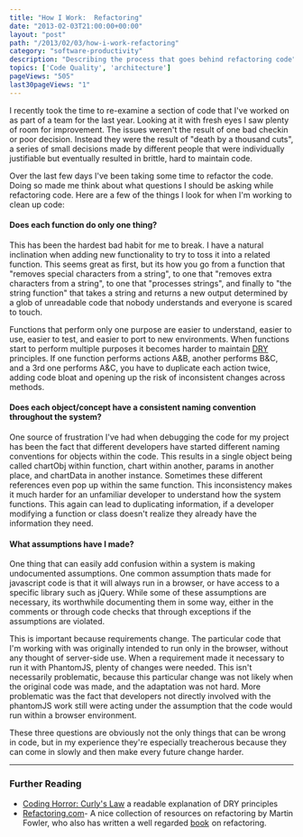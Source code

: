 ```yaml
---
title: "How I Work:  Refactoring"
date: "2013-02-03T21:00:00+00:00"
layout: "post"
path: "/2013/02/03/how-i-work-refactoring"
category: "software-productivity"
description: "Describing the process that goes behind refactoring code"
topics: ['Code Quality', 'architecture']
pageViews: "505"
last30pageViews: "1"
---
```


I recently took the time to re-examine a section of code that I've worked on as part of a team for the last year.  Looking at it with fresh eyes I saw plenty of room for improvement.  The issues weren't the result of one bad checkin or poor decision.  Instead they were the result of "death by a thousand cuts", a series of small decisions made by different people that were individually justifiable but eventually resulted in brittle, hard to maintain code.

Over the last few days I've been taking some time to refactor the code.  Doing so made me think about what questions I should be asking while refactoring code.  Here are a few of the things I look for when I'm working to clean up code:

#### Does each function do only one thing?

This has been the hardest bad habit for me to break.  I have a natural inclination when adding new functionality to try to toss it into a related function.  This seems great as first, but its how you go from a function that "removes special characters from a string", to one that "removes extra characters from a string", to one that "processes strings", and finally to "the string function" that takes a string and returns a new output determined by a glob of unreadable code that nobody understands and everyone is scared to touch.

Functions that perform only one purpose are easier to understand, easier to use, easier to test, and easier to port to new environments.  When functions start to perform multiple purposes it becomes harder to maintain [DRY][dry] principles.  If one function performs actions A&B, another performs B&C, and a 3rd one performs A&C, you have to duplicate each action twice, adding code bloat and opening up the risk of inconsistent changes across methods.

#### Does each object/concept have a consistent naming convention throughout the system?

One source of frustration I've had when debugging the code for my project has been the fact that different developers have started different naming conventions for objects within the code.  This results in a single object being called chartObj within function, chart within another, params in another place, and chartData in another instance.  Sometimes these different references even pop up within the same function.  This inconsistency makes it much harder for an unfamiliar developer to understand how the system functions.  This again can lead to duplicating information, if a developer modifying a function or class doesn't realize they already have the information they need.

#### What assumptions have I made?

One thing that can easily add confusion within a system is making undocumented assumptions.  One common assumption thats made for javascript code is that it will always run in a browser, or have access to a specific library such as jQuery.  While some of these assumptions are necessary, its worthwhile documenting them in some way, either in the comments or through code checks that through exceptions if the assumptions are violated.

This is important because requirements change.  The particular code that I'm working with was originally intended to run only in the browser, without any thought of server-side use.  When a requirement made it necessary to run it with PhantomJS, plenty of changes were needed.  This isn't necessarily problematic, because this particular change was not likely when the original code was made, and the adaptation was not hard.  More problematic was the fact that developers not directly involved with the phantomJS work still were acting under the assumption that the code would run within a browser environment.


These three questions are obviously not the only things that can be wrong in code, but in my experience they're especially treacherous because they can come in slowly and then make every future change harder.

---

### Further Reading

- [Coding Horror: Curly's Law][curly] a readable explanation of DRY principles
- [Refactoring.com][refactoringcom]- A nice collection of resources on refactoring by Martin Fowler, who also has written a well regarded <a href="http://www.amazon.com/gp/product/0201485672/ref=as_li_tl?ie=UTF8&camp=1789&creative=390957&creativeASIN=0201485672&linkCode=as2&tag=productjavasc-20">book</a><img src="http://ir-na.amazon-adsystem.com/e/ir?t=productjavasc-20&l=as2&o=1&a=0201485672" width="1" height="1" border="0" alt="" style="border:none !important; margin:0px !important;" />
 on refactoring.


[dry]: http://en.wikipedia.org/wiki/Don't_repeat_yourself
[curly]: http://www.codinghorror.com/blog/2007/03/curlys-law-do-one-thing.html
[refactoringcom]: http://refactoring.com/
[refactoringbook]: http://www.amazon.com/Refactoring-Improving-Design-Existing-Code/dp/0201485672/ref=sr_1_1?ie=UTF8&qid=1359930251&sr=8-1&keywords=martin+fowler+refactoring
